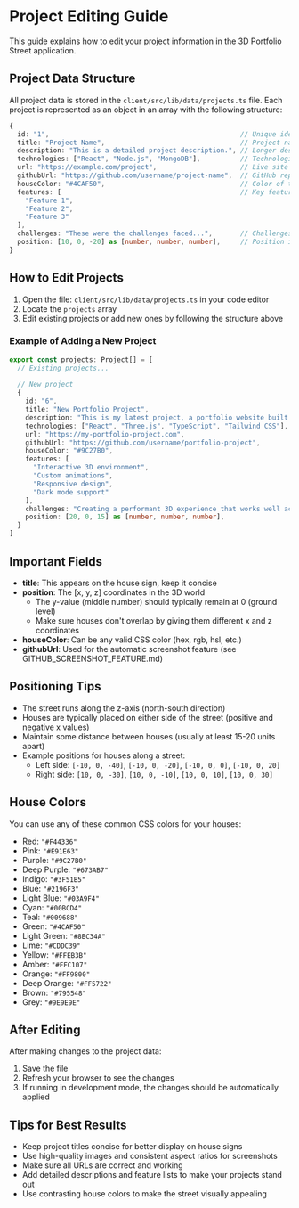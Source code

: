 # Project Editing Guide

This guide explains how to edit your project information in the 3D Portfolio Street application.

## Project Data Structure

All project data is stored in the `client/src/lib/data/projects.ts` file. Each project is represented as an object in an array with the following structure:

```typescript
{
  id: "1",                                                // Unique identifier
  title: "Project Name",                                  // Project name (appears on house sign)
  description: "This is a detailed project description.", // Longer description
  technologies: ["React", "Node.js", "MongoDB"],          // Technologies used (displayed as tags)
  url: "https://example.com/project",                     // Live site URL (optional)
  githubUrl: "https://github.com/username/project-name",  // GitHub repository URL (optional)
  houseColor: "#4CAF50",                                  // Color of the house (CSS color)
  features: [                                             // Key features (bullet points, optional)
    "Feature 1",
    "Feature 2",
    "Feature 3"
  ],
  challenges: "These were the challenges faced...",       // Challenges section (optional)
  position: [10, 0, -20] as [number, number, number],     // Position in the 3D world
}
```

## How to Edit Projects

1. Open the file: `client/src/lib/data/projects.ts` in your code editor
2. Locate the `projects` array
3. Edit existing projects or add new ones by following the structure above

### Example of Adding a New Project

```typescript
export const projects: Project[] = [
  // Existing projects...
  
  // New project
  {
    id: "6",
    title: "New Portfolio Project",
    description: "This is my latest project, a portfolio website built with React and Three.js.",
    technologies: ["React", "Three.js", "TypeScript", "Tailwind CSS"],
    url: "https://my-portfolio-project.com",
    githubUrl: "https://github.com/username/portfolio-project",
    houseColor: "#9C27B0",
    features: [
      "Interactive 3D environment",
      "Custom animations",
      "Responsive design",
      "Dark mode support"
    ],
    challenges: "Creating a performant 3D experience that works well across different devices was challenging but rewarding.",
    position: [20, 0, 15] as [number, number, number],
  }
]
```

## Important Fields

- **title**: This appears on the house sign, keep it concise
- **position**: The [x, y, z] coordinates in the 3D world
  - The y-value (middle number) should typically remain at 0 (ground level)
  - Make sure houses don't overlap by giving them different x and z coordinates
- **houseColor**: Can be any valid CSS color (hex, rgb, hsl, etc.)
- **githubUrl**: Used for the automatic screenshot feature (see GITHUB_SCREENSHOT_FEATURE.md)

## Positioning Tips

- The street runs along the z-axis (north-south direction)
- Houses are typically placed on either side of the street (positive and negative x values)
- Maintain some distance between houses (usually at least 15-20 units apart)
- Example positions for houses along a street:
  - Left side: `[-10, 0, -40]`, `[-10, 0, -20]`, `[-10, 0, 0]`, `[-10, 0, 20]`
  - Right side: `[10, 0, -30]`, `[10, 0, -10]`, `[10, 0, 10]`, `[10, 0, 30]`

## House Colors

You can use any of these common CSS colors for your houses:

- Red: `"#F44336"`
- Pink: `"#E91E63"`
- Purple: `"#9C27B0"`
- Deep Purple: `"#673AB7"`
- Indigo: `"#3F51B5"`
- Blue: `"#2196F3"`
- Light Blue: `"#03A9F4"`
- Cyan: `"#00BCD4"`
- Teal: `"#009688"`
- Green: `"#4CAF50"`
- Light Green: `"#8BC34A"`
- Lime: `"#CDDC39"`
- Yellow: `"#FFEB3B"`
- Amber: `"#FFC107"`
- Orange: `"#FF9800"`
- Deep Orange: `"#FF5722"`
- Brown: `"#795548"`
- Grey: `"#9E9E9E"`

## After Editing

After making changes to the project data:

1. Save the file
2. Refresh your browser to see the changes
3. If running in development mode, the changes should be automatically applied

## Tips for Best Results

- Keep project titles concise for better display on house signs
- Use high-quality images and consistent aspect ratios for screenshots
- Make sure all URLs are correct and working
- Add detailed descriptions and feature lists to make your projects stand out
- Use contrasting house colors to make the street visually appealing